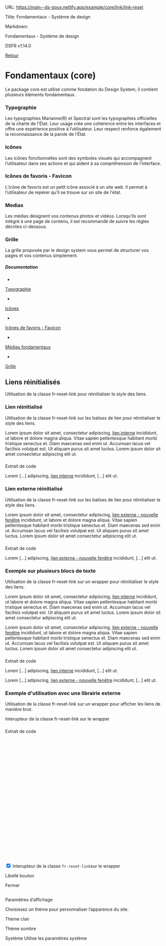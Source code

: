 URL:
https://main--ds-gouv.netlify.app/example/core/link/link-reset

Title:
Fondamentaux - Système de design

Markdown:


Fondamentaux - Système de design


DSFR v1.14.0


[Retour](../)


# Fondamentaux (core)


Le package core est utilisé comme fondation du Design System, il contient plusieurs éléments fondamentaux.


### Typographie


Les typographies Marianne(R) et Spectral sont les typographies officielles de la charte de l'État. Leur usage crée une cohérence entre les interfaces et offre une expérience positive à l’utilisateur. Leur respect renforce également la reconnaissance de la parole de l’État.


### Icônes


Les icônes fonctionnelles sont des symboles visuels qui accompagnent l’utilisateur dans ses actions et qui aident à sa compréhension de l’interface.


### Icônes de favoris - Favicon


L’icône de favoris est un petit icône associé à un site web. Il permet à l’utilisateur de repérer qu’il se trouve sur un site de l'état.


### Medias


Les médias désignent vos contenus photos et vidéos. Lorsqu’ils sont intégré à une page de contenu, il est recommandé de suivre les règles décrites ci-dessous.


### Grille


La grille proposée par le design system vous permet de structurer vos pages et vos contenus simplement.


##### Documentation


-
[Typographie](https://www.systeme-de-design.gouv.fr/elements-d-interface/fondamentaux-de-l-identite-de-l-etat/typographie/)


-
[Icônes](https://www.systeme-de-design.gouv.fr/elements-d-interface/fondamentaux-techniques/icones)


-
[Icônes de favoris - Favicon](https://www.systeme-de-design.gouv.fr/elements-d-interface/fondamentaux-techniques/icone-de-favoris)


-
[Médias fondamentaux](https://www.systeme-de-design.gouv.fr/elements-d-interface/fondamentaux-techniques/medias)


-
[Grille](https://www.systeme-de-design.gouv.fr/elements-d-interface/fondamentaux-techniques/grille-et-points-de-rupture)


## Liens réinitialisés


Utilisation de la classe fr-reset-link pour réinitialiser le style des liens.


### Lien réinitialisé


Utilisation de la classe fr-reset-link sur les balises de lien pour réinitialiser le style des liens.


Lorem ipsum dolor sit amet, consectetur adipiscing, [lien interne](../) incididunt, ut labore et dolore magna aliqua. Vitae sapien pellentesque habitant morbi tristique senectus et. Diam maecenas sed enim ut. Accumsan lacus vel facilisis volutpat est. Ut aliquam purus sit amet luctus. Lorem ipsum dolor sit amet consectetur adipiscing elit ut.


###
Extrait de code


<p>Lorem [...] adipiscing, <a class="fr-reset-link" title="titre lien" href="../">lien interne</a> incididunt, [...] elit ut.</p>


### Lien externe réinitialisé


Utilisation de la classe fr-reset-link sur les balises de lien pour réinitialiser le style des liens.


Lorem ipsum dolor sit amet, consectetur adipiscing, [lien externe - nouvelle fenêtre](https://www.systeme-de-design.gouv.fr/) incididunt, ut labore et dolore magna aliqua. Vitae sapien pellentesque habitant morbi tristique senectus et. Diam maecenas sed enim ut. Accumsan lacus vel facilisis volutpat est. Ut aliquam purus sit amet luctus. Lorem ipsum dolor sit amet consectetur adipiscing elit ut.


###
Extrait de code


<p>Lorem [...] adipiscing, <a class="fr-reset-link" href="https://www.systeme-de-design.gouv.fr/" rel="noopener external" target="_blank" title="lien externe - nouvelle fenêtre">lien externe - nouvelle fenêtre</a> incididunt, [...] elit ut.</p>


### Exemple sur plusieurs blocs de texte


Utilisation de la classe fr-reset-link sur un wrapper pour réinitialiser le style des liens.


Lorem ipsum dolor sit amet, consectetur adipiscing, [lien interne](../) incididunt, ut labore et dolore magna aliqua. Vitae sapien pellentesque habitant morbi tristique senectus et. Diam maecenas sed enim ut. Accumsan lacus vel facilisis volutpat est. Ut aliquam purus sit amet luctus. Lorem ipsum dolor sit amet consectetur adipiscing elit ut.


Lorem ipsum dolor sit amet, consectetur adipiscing, [lien externe - nouvelle fenêtre](https://www.systeme-de-design.gouv.fr/) incididunt, ut labore et dolore magna aliqua. Vitae sapien pellentesque habitant morbi tristique senectus et. Diam maecenas sed enim ut. Accumsan lacus vel facilisis volutpat est. Ut aliquam purus sit amet luctus. Lorem ipsum dolor sit amet consectetur adipiscing elit ut.


###
Extrait de code


<div class="fr-reset-link">
<p>Lorem [...] adipiscing, <a title="titre lien" href="../">lien interne</a> incididunt, [...] elit ut.</p>
<p>Lorem [...] adipiscing, <a href="https://www.systeme-de-design.gouv.fr/" rel="noopener external" target="_blank" title="lien externe - nouvelle fenêtre">lien externe - nouvelle fenêtre</a> incididunt, [...] elit ut.</p>
</div>


### Exemple d'utilisation avec une librairie externe


Utilisation de la classe fr-reset-link sur un wrapper pour afficher les liens de manière brut.


Interupteur de la classe
fr-reset-link sur le wrapper


###
Extrait de code


<!-- Based on Leaflet Quick Start Guide [https://leafletjs.com/examples/quick-start/] -->
<link rel="stylesheet" href="https://unpkg.com/leaflet@1.9.4/dist/leaflet.css" integrity="sha256-p4NxAoJBhIIN+hmNHrzRCf9tD/miZyoHS5obTRR9BMY=" crossorigin="" />
<script
src="https://unpkg.com/leaflet@1.9.4/dist/leaflet.js"
integrity="sha256-20nQCchB9co0qIjJZRGuk2/Z9VM+kNiyxNV1lvTlZBo="
crossorigin=""
></script>
<div class="fr-reset-link">
<div id="map" class="map"></div>
<div class="fr-toggle">
<input type="checkbox" class="fr-toggle__input" id="fr-reset-link" checked aria-describedby="fr-reset-link-messages">
<label class="fr-toggle__label" for="fr-reset-link" data-fr-checked-label="Activé" data-fr-unchecked-label="Désactivé">Interupteur de la classe
<code class="fr-px-1w">fr-reset-link</code>sur le wrapper
</label>
<div class="fr-messages-group" id="fr-reset-link-messages" aria-live="polite">
</div>
</div>
</div>
<style>
.map {
height: 400px;
}

</style>
<script>
const map = L.map('map', {
center: [48.8588897, 2.320041],
zoom: 13,
});
const linkClass = 'fr-reset-link';

L.tileLayer('https://tile.openstreetmap.org/{z}/{x}/{y}.png', {
maxZoom: 19,
attribution:
'(C) <a href="http://www.openstreetmap.org/copyright" target="_blank">OpenStreetMap</a>',
}).addTo(map);

L.popup({ closeButton: false })
.setLatLng([48.8588897, 2.320041])
.setContent('20 avenue de Ségur 75007 Paris')
.openOn(map);

const toggle = document.getElementById(linkClass);
const wrapper = document.getElementById('map').parentNode;

toggle.addEventListener('change', function () {
if (this.checked) {
wrapper.classList.add(linkClass);
} else {
wrapper.classList.remove(linkClass);
}
});
</script>


Libellé bouton


Fermer


##
Paramètres d’affichage


Choisissez un thème pour personnaliser l’apparence du site.


Thème clair


Thème sombre


Système
Utilise les paramètres système